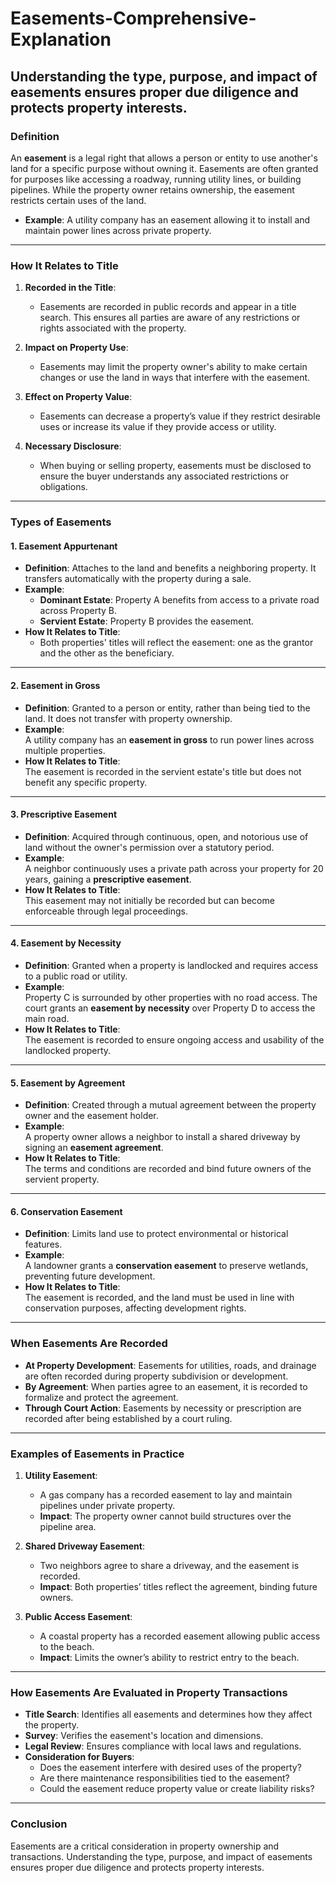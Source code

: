 # Easements-Comprehensive-Explanation
Understanding the type, purpose, and impact of easements ensures proper due diligence and protects property interests.
---

### **Definition**  
An **easement** is a legal right that allows a person or entity to use another's land for a specific purpose without owning it. Easements are often granted for purposes like accessing a roadway, running utility lines, or building pipelines. While the property owner retains ownership, the easement restricts certain uses of the land.  

- **Example**: A utility company has an easement allowing it to install and maintain power lines across private property.

---

### **How It Relates to Title**  
1. **Recorded in the Title**:  
   - Easements are recorded in public records and appear in a title search. This ensures all parties are aware of any restrictions or rights associated with the property.  

2. **Impact on Property Use**:  
   - Easements may limit the property owner's ability to make certain changes or use the land in ways that interfere with the easement.  

3. **Effect on Property Value**:  
   - Easements can decrease a property’s value if they restrict desirable uses or increase its value if they provide access or utility.  

4. **Necessary Disclosure**:  
   - When buying or selling property, easements must be disclosed to ensure the buyer understands any associated restrictions or obligations.

---

### **Types of Easements**

#### **1. Easement Appurtenant**
- **Definition**: Attaches to the land and benefits a neighboring property. It transfers automatically with the property during a sale.  
- **Example**:  
  - **Dominant Estate**: Property A benefits from access to a private road across Property B.  
  - **Servient Estate**: Property B provides the easement.  
- **How It Relates to Title**:  
  - Both properties' titles will reflect the easement: one as the grantor and the other as the beneficiary.

---

#### **2. Easement in Gross**
- **Definition**: Granted to a person or entity, rather than being tied to the land. It does not transfer with property ownership.  
- **Example**:  
  A utility company has an **easement in gross** to run power lines across multiple properties.  
- **How It Relates to Title**:  
  The easement is recorded in the servient estate's title but does not benefit any specific property.

---

#### **3. Prescriptive Easement**
- **Definition**: Acquired through continuous, open, and notorious use of land without the owner's permission over a statutory period.  
- **Example**:  
  A neighbor continuously uses a private path across your property for 20 years, gaining a **prescriptive easement**.  
- **How It Relates to Title**:  
  This easement may not initially be recorded but can become enforceable through legal proceedings.  

---

#### **4. Easement by Necessity**
- **Definition**: Granted when a property is landlocked and requires access to a public road or utility.  
- **Example**:  
  Property C is surrounded by other properties with no road access. The court grants an **easement by necessity** over Property D to access the main road.  
- **How It Relates to Title**:  
  The easement is recorded to ensure ongoing access and usability of the landlocked property.

---

#### **5. Easement by Agreement**
- **Definition**: Created through a mutual agreement between the property owner and the easement holder.  
- **Example**:  
  A property owner allows a neighbor to install a shared driveway by signing an **easement agreement**.  
- **How It Relates to Title**:  
  The terms and conditions are recorded and bind future owners of the servient property.

---

#### **6. Conservation Easement**
- **Definition**: Limits land use to protect environmental or historical features.  
- **Example**:  
  A landowner grants a **conservation easement** to preserve wetlands, preventing future development.  
- **How It Relates to Title**:  
  The easement is recorded, and the land must be used in line with conservation purposes, affecting development rights.

---

### **When Easements Are Recorded**  
- **At Property Development**: Easements for utilities, roads, and drainage are often recorded during property subdivision or development.  
- **By Agreement**: When parties agree to an easement, it is recorded to formalize and protect the agreement.  
- **Through Court Action**: Easements by necessity or prescription are recorded after being established by a court ruling.  

---

### **Examples of Easements in Practice**

1. **Utility Easement**:  
   - A gas company has a recorded easement to lay and maintain pipelines under private property.  
   - **Impact**: The property owner cannot build structures over the pipeline area.  

2. **Shared Driveway Easement**:  
   - Two neighbors agree to share a driveway, and the easement is recorded.  
   - **Impact**: Both properties’ titles reflect the agreement, binding future owners.  

3. **Public Access Easement**:  
   - A coastal property has a recorded easement allowing public access to the beach.  
   - **Impact**: Limits the owner’s ability to restrict entry to the beach.

---

### **How Easements Are Evaluated in Property Transactions**

- **Title Search**: Identifies all easements and determines how they affect the property.  
- **Survey**: Verifies the easement's location and dimensions.  
- **Legal Review**: Ensures compliance with local laws and regulations.  
- **Consideration for Buyers**:  
  - Does the easement interfere with desired uses of the property?  
  - Are there maintenance responsibilities tied to the easement?  
  - Could the easement reduce property value or create liability risks?  

---

### **Conclusion**  
Easements are a critical consideration in property ownership and transactions. Understanding the type, purpose, and impact of easements ensures proper due diligence and protects property interests.

